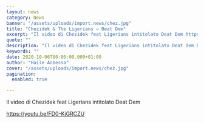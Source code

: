 ```yaml
---
layout: news
category: News
banner: "/assets/uploads/import.news/chez.jpg"
title: "Chezidek & The Ligerians – Beat Dem"
excerpt: "Il video di Chezidek feat Ligerians intitolato Deat Dem https://youtu.be/FD0-Kj"
quote: ""
description: "Il video di Chezidek feat Ligerians intitolato Deat Dem https://youtu.be/FD0-Kj"
keywords: ""
date: 2020-10-06T00:00:00.000+01:00
author: "Haile Anbessa"
cover: "/assets/uploads/import.news/chez.jpg"
pagination:
  enabled: true

---
```


Il video di Chezidek feat Ligerians intitolato Deat Dem

https://youtu.be/FD0-KjGRCZU